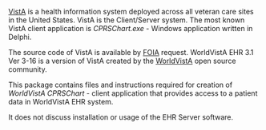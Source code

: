 <a href="https://en.wikipedia.org/wiki/VistA">VistA</a>
is a health information system deployed across all veteran care sites in the United States.
VistA is the Client/Server system. The most known VistA client application is
<i>CPRSChart.exe</i> - Windows application written in Delphi.
<p>
The source code of VistA is available by <a href="https://www.foia.gov/">FOIA</a> request.
WorldVistA EHR 3.1 Ver 3-16 is a version of VistA created
by the <a href="https://worldvista.org/">WorldVistA</a> open source community.
<p>
This package contains files and instructions required for creation of <i>WorldVistA CPRSChart</i>  -
client application that provides access to a patient data in WorldVistA EHR system.
<p>
It does not discuss installation or usage of the EHR Server software.

